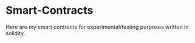 # Smart-Contracts
Here are my smart contracts for experimental/testing purposes written in solidity.
